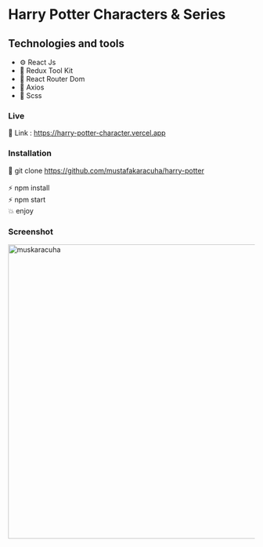 
# Harry Potter Characters & Series

## Technologies and tools

- ⚙️ React Js 
- 💾 Redux Tool Kit
- 🧭 React Router Dom
- 📀 Axios
- 🎨 Scss

### Live

🔗 Link : https://harry-potter-character.vercel.app

### Installation

🔗 git clone https://github.com/mustafakaracuha/harry-potter
<br/>
<br/>
⚡️  npm install <br/>
⚡️  npm start <br/>
💥 enjoy 

### Screenshot

<img align="center" width="600" width="600"  src="https://github.com/mustafakaracuha/harry-potter/blob/master/src/assets/images/potter.gif" alt="muskaracuha" />
